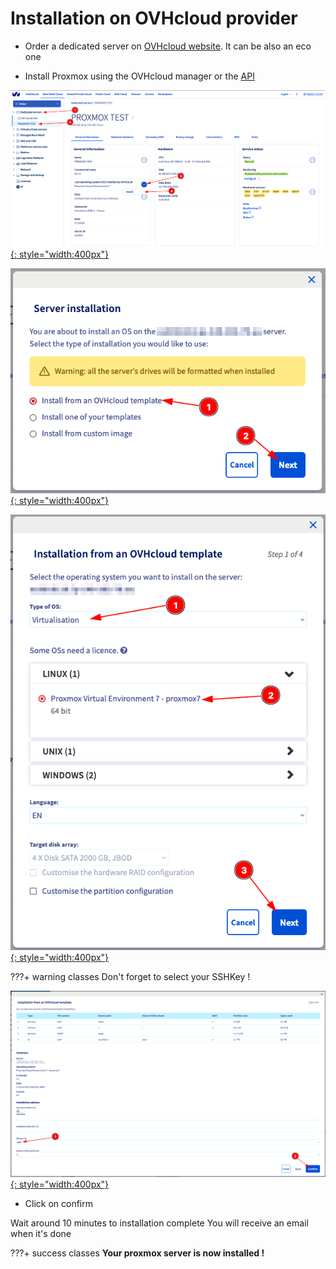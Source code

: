 # Installation on OVHcloud provider

* Order a dedicated server on
[OVHcloud website](https://www.ovhcloud.com/fr/bare-metal/).
It can be also an eco one

* Install Proxmox using the OVHcloud manager
or the [API](https://api.ovh.com/console/#/dedicated/server)

[![Step 1](1.png){: style="width:400px"}](1.png)

[![Step 2](2.png){: style="width:400px"}](2.png)

[![Step 3](3.png){: style="width:400px"}](3.png)

???+ warning classes
    Don't forget to select your SSHKey !

[![Step 4](4.png){: style="width:400px"}](4.png)

* Click on confirm

Wait around 10 minutes to installation complete
You will receive an email when it's done

???+ success classes
    **Your proxmox server is now installed !**
